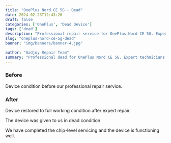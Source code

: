 ```yaml
---
title: "OnePlus Nord CE 5G - Dead"
date: 2024-02-23T12:43:26
draft: false
categories: ['OnePlus', 'Dead Device']
tags: ['dead']
description: "Professional repair service for OnePlus Nord CE 5G. Expert diagnosis and quality repairs in Bangalore."
slug: "oneplus-nord-ce-5g-dead"
banner: "img/banners/banner-4.jpg"

author: "Gadjoy Repair Team"
summary: "Professional dead for OnePlus Nord CE 5G. Expert technicians, quality parts, warranty included."
---
```


### Before

Device condition before our professional repair service.

### After

Device restored to full working condition after expert repair.

The device was given to us in dead condition

We have completed the chip-level servicing and the device is functioning well.